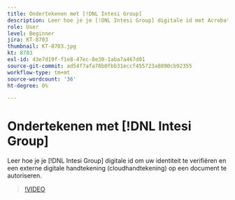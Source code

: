 ```yaml
---
title: Ondertekenen met [!DNL Intesi Group]
description: Leer hoe je je [!DNL Intesi Group] digitale id met Acrobat Sign
role: User
level: Beginner
jira: KT-8703
thumbnail: KT-8703.jpg
kt: 8703
exl-id: 43e7d19f-f1e8-47ec-8e30-1aba7a467d01
source-git-commit: ad54f7afa78b0fbb31eccf455723a8890cb92355
workflow-type: tm+mt
source-wordcount: '36'
ht-degree: 0%

---
```


# Ondertekenen met [!DNL Intesi Group]

Leer hoe je je [!DNL Intesi Group] digitale id om uw identiteit te verifiëren en een externe digitale handtekening (cloudhandtekening) op een document te autoriseren.

>[!VIDEO](https://video.tv.adobe.com/v/336989?quality=12&learn=on&hidetitle=true)

